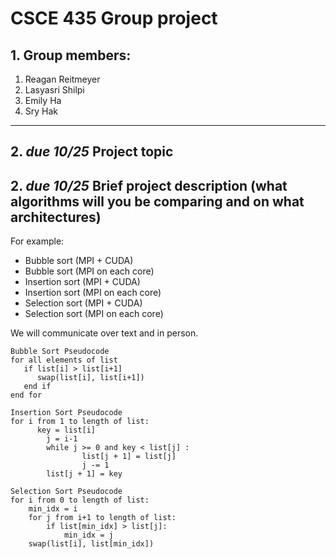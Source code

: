 # CSCE 435 Group project

## 1. Group members:
1. Reagan Reitmeyer
2. Lasyasri Shilpi
3. Emily Ha
4. Sry Hak

---

## 2. _due 10/25_ Project topic

## 2. _due 10/25_ Brief project description (what algorithms will you be comparing and on what architectures)

For example:
- Bubble sort (MPI + CUDA)
- Bubble sort (MPI on each core)
- Insertion sort (MPI + CUDA)
- Insertion sort (MPI on each core)
- Selection sort (MPI + CUDA)
- Selection sort (MPI on each core)

We will communicate over text and in person. 
```
Bubble Sort Pseudocode
for all elements of list
   if list[i] > list[i+1]
      swap(list[i], list[i+1])
   end if
end for

Insertion Sort Pseudocode
for i from 1 to length of list:
      key = list[i]  
        j = i-1
        while j >= 0 and key < list[j] :
                list[j + 1] = list[j]
                j -= 1
        list[j + 1] = key

Selection Sort Pseudocode
for i from 0 to length of list:
    min_idx = i
    for j from i+1 to length of list:
        if list[min_idx] > list[j]:
            min_idx = j      
    swap(list[i], list[min_idx])
```
